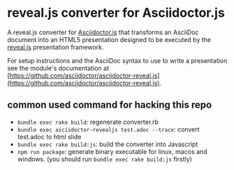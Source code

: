 # reveal.js converter for Asciidoctor.js

A reveal.js converter for [Asciidoctor.js](https://github.com/asciidoctor/asciidoctor.js) that transforms an AsciiDoc document into an HTML5 presentation designed to be executed by the [reveal.js](http://lab.hakim.se/reveal-js/) presentation framework.

For setup instructions and the AsciiDoc syntax to use to write a presentation see the module's documentation at [https://github.com/asciidoctor/asciidoctor-reveal.js](https://github.com/asciidoctor/asciidoctor-reveal.js).


## common used command for hacking this repo

* `bundle exec rake build`: regenerate converter.rb
* `bundle exec asciidoctor-revealjs test.adoc --trace`: convert test.adoc to html slide
* `bundle exec rake build:js`: build the converter into Javascript
* `npm run package`: generate binary executable for linux, macos and windows. (you should run `bundle exec rake build:js` firstly)